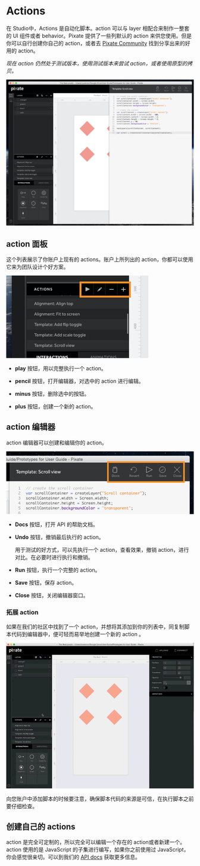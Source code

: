 # Actions

在 Studio中，Actions 是自动化脚本。action 可以与 layer 相配合来制作一整套的 UI 组件或者 behavior。Pixate 提供了一些列默认的 action 来供您使用。但是你可以自行创建你自己的 action，或者去 [Pixate Community](htp://community.pixate.com/c/actions) 找到分享出来的好用的 action。

*现在 action 仍然处于测试版本，使用测试版本来尝试 action，或者使用原型的拷贝。*

![](images/actions1.png)

## action 面板

这个列表展示了你账户上现有的 actions。账户上所列出的 action，你都可以使用它来为团队设计个好方案。

![](images/actions2.png)  

- **play** 按钮，用以完整执行一个 action。

- **pencil** 按钮，打开编辑器，对选中的 action 进行编辑。

- **minus** 按钮，删除选中的按钮。

- **plus** 按钮，创建一个新的 action。

## action 编辑器

action 编辑器可以创建和编辑你的 action。

![](images/actions3.png)  

- **Docs** 按钮，打开 API 的帮助文档。

- **Undo** 按钮，撤销最后执行的 action。

    用于测试的好方式，可以先执行一个 action，查看效果，撤销 action，进行对比。在必要时进行执行和撤销。

- **Run** 按钮，执行一个完整的 action。

- **Save** 按钮，保存 action。

- **Close** 按钮，关闭编辑器窗口。

### 拓展 action

如果在我们的社区中找到了一个 action，并想将其添加到你的列表中，同复制脚本代码到编辑器中，便可轻而易举地创建一个新的 action 。

![](images/actions4.gif)

向您账户中添加脚本的时候要注意，确保脚本代码的来源是可信，在执行脚本之前要仔细检查。

## 创建自己的 actions

action 是完全可定制的，所以完全可以编辑一个存在的 action或者新建一个。action 使用的是 JavaScript 的子集进行编写，如果你之前使用过 JavaScript，你会感觉很亲切。可以到我们的 [API docs](http://www.pixate.com/docs/actions/#introduction) 获取更多信息。
